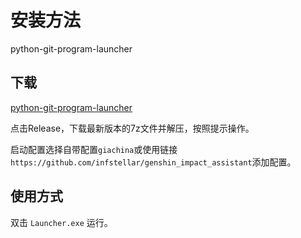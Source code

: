 # 安装方法

python-git-program-launcher

## 下载

[python-git-program-launcher](https://github.com/infstellar/python-git-program-launcher)

点击Release，下载最新版本的7z文件并解压，按照提示操作。

启动配置选择自带配置`giachina`或使用链接`https://github.com/infstellar/genshin_impact_assistant`添加配置。

## 使用方式

双击 `Launcher.exe` 运行。
